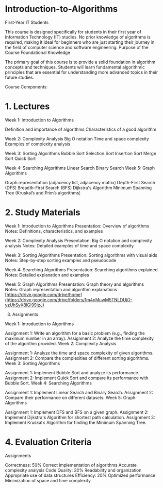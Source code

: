 # Introduction-to-Algorithms
First-Year IT Students

This course is designed specifically for students in their first year of Information Technology (IT) studies.
No prior knowledge of algorithms is required, making it ideal for beginners who are just starting their journey in the field of computer science and software engineering.
Purpose of the Course
Foundational Knowledge

The primary goal of this course is to provide a solid foundation in algorithm concepts and techniques.
Students will learn fundamental algorithmic principles that are essential for understanding more advanced topics in their future studies.


Course Components:
# 1. Lectures
Week 1: Introduction to Algorithms

Definition and importance of algorithms
Characteristics of a good algorithm

Week 2: Complexity Analysis
Big O notation
Time and space complexity
Examples of complexity analysis

Week 3: Sorting Algorithms
Bubble Sort
Selection Sort
Insertion Sort
Merge Sort
Quick Sort

Week 4: Searching Algorithms
Linear Search
Binary Search
Week 5: Graph Algorithms

Graph representation (adjacency list, adjacency matrix)
Depth-First Search (DFS)
Breadth-First Search (BFS)
Dijkstra's Algorithm
Minimum Spanning Tree (Kruskal’s and Prim’s algorithms)

# 2. Study Materials

Week 1: Introduction to Algorithms
Presentation: Overview of algorithms
Notes: Definitions, characteristics, and examples

Week 2: Complexity Analysis
Presentation: Big O notation and complexity analysis
Notes: Detailed examples of time and space complexity

Week 3: Sorting Algorithms
Presentation: Sorting algorithms with visual aids
Notes: Step-by-step sorting examples and pseudocode

Week 4: Searching Algorithms
Presentation: Searching algorithms explained
Notes: Detailed explanation and examples

Week 5: Graph Algorithms
Presentation: Graph theory and algorithms
Notes: Graph representation and algorithm explanations
[https://drive.google.com/drive/home](https://drive.google.com/drive/folders/1m4nMuwM5TNLDUjO-yzUhSyX8lGI99IzJ)

3. Assignments

Week 1: Introduction to Algorithms

Assignment 1: Write an algorithm for a basic problem (e.g., finding the maximum number in an array).
Assignment 2: Analyze the time complexity of the algorithm provided.
Week 2: Complexity Analysis

Assignment 1: Analyze the time and space complexity of given algorithms.
Assignment 2: Compare the complexities of different sorting algorithms.
Week 3: Sorting Algorithms

Assignment 1: Implement Bubble Sort and analyze its performance.
Assignment 2: Implement Quick Sort and compare its performance with Bubble Sort.
Week 4: Searching Algorithms

Assignment 1: Implement Linear Search and Binary Search.
Assignment 2: Compare their performance on different datasets.
Week 5: Graph Algorithms

Assignment 1: Implement DFS and BFS on a given graph.
Assignment 2: Implement Dijkstra's Algorithm for shortest path calculation.
Assignment 3: Implement Kruskal’s Algorithm for finding the Minimum Spanning Tree.

 # 4. Evaluation Criteria
Assignments

Correctness: 50%
Correct implementation of algorithms
Accurate complexity analysis
Code Quality: 20%
Readability and organization
Appropriate use of data structures
Efficiency: 20%
Optimized performance
Minimization of space and time complexity
